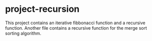 # project-recursion
This project contains an iterative fibbonacci function and a recursive function. Another file contains a recursive function for the merge sort sorting algorithm. 